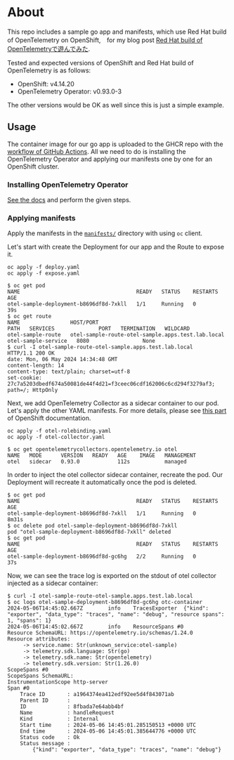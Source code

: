 # About

This repo includes a sample go app and manifests, which use Red Hat build of OpenTelemetry on OpenShift,　for my blog post [Red Hat build of OpenTelemetryで遊んでみた](https://blog.nishipy.com/p/otel-openshift/).

Tested and expected versions of OpenShift and Red Hat build of OpenTelemetry is as follows:
- OpenShift: v4.14.20
- OpenTelemetry Operator: v0.93.0-3

The other versions would be OK as well since this is just a simple example.

## Usage

The container image for our go app is uploaded to the GHCR repo with the [workflow of GitHub Actions](.github/workflows/build-and-push.yml). All we need to do is installing the OpenTelemetry Operator and applying our manifests one by one for an OpenShift cluster.

### Installing OpenTelemetry Operator

[See the docs](https://docs.openshift.com/container-platform/4.14/observability/otel/otel-installing.html) and perform the given steps.

### Applying manifests

Apply the manifests in the [`manifests/`](./manifests/) directory with using `oc` client.

Let's start with create the Deployment for our app and the Route to expose it. 
```
oc apply -f deploy.yaml
oc apply -f expose.yaml 
```
```
$ oc get pod
NAME                                     READY   STATUS    RESTARTS   AGE
otel-sample-deployment-b8696df8d-7xkll   1/1     Running   0          39s
$ oc get route
NAME                HOST/PORT                                           PATH   SERVICES              PORT   TERMINATION   WILDCARD
otel-sample-route   otel-sample-route-otel-sample.apps.test.lab.local          otel-sample-service   8080                 None
$ curl -I otel-sample-route-otel-sample.apps.test.lab.local
HTTP/1.1 200 OK
date: Mon, 06 May 2024 14:34:48 GMT
content-length: 14
content-type: text/plain; charset=utf-8
set-cookie: 27c7a5203dbedf674a50081de44f4d21=f3ceec06cdf162006c6cd294f3279af3; path=/; HttpOnly
```

Next, we add OpenTelemetry Collector as a sidecar container to our pod. Let's apply the other YAML manifests. For more details, please see [this part](https://docs.openshift.com/container-platform/4.14/observability/otel/otel-sending-traces-and-metrics-to-otel-collector.html#sending-traces-and-metrics-to-otel-collector-with-sidecar_otel-sending-traces-and-metrics-to-otel-collector) of OpenShift documentation.

```
oc apply -f otel-rolebinding.yaml
oc apply -f otel-collector.yaml
```
```
$ oc get opentelemetrycollectors.opentelemetry.io otel 
NAME   MODE      VERSION   READY   AGE    IMAGE   MANAGEMENT
otel   sidecar   0.93.0            112s           managed
```

In order to inject the otel collector sidecar container, recreate the pod. Our Deployment will recreate it automatically once the pod is deleted.
```
$ oc get pod
NAME                                     READY   STATUS    RESTARTS   AGE
otel-sample-deployment-b8696df8d-7xkll   1/1     Running   0          8m31s
$ oc delete pod otel-sample-deployment-b8696df8d-7xkll
pod "otel-sample-deployment-b8696df8d-7xkll" deleted
$ oc get pod
NAME                                     READY   STATUS    RESTARTS   AGE
otel-sample-deployment-b8696df8d-gc6hg   2/2     Running   0          37s
```

Now, we can see the trace log is exported on the stdout of otel collector injected as a sidecar container:
```
$ curl -I otel-sample-route-otel-sample.apps.test.lab.local
$ oc logs otel-sample-deployment-b8696df8d-gc6hg otc-container
2024-05-06T14:45:02.667Z        info    TracesExporter  {"kind": "exporter", "data_type": "traces", "name": "debug", "resource spans": 1, "spans": 1}
2024-05-06T14:45:02.667Z        info    ResourceSpans #0
Resource SchemaURL: https://opentelemetry.io/schemas/1.24.0
Resource attributes:
     -> service.name: Str(unknown_service:otel-sample)
     -> telemetry.sdk.language: Str(go)
     -> telemetry.sdk.name: Str(opentelemetry)
     -> telemetry.sdk.version: Str(1.26.0)
ScopeSpans #0
ScopeSpans SchemaURL: 
InstrumentationScope http-server 
Span #0
    Trace ID       : a1964374ea412edf92ee5d4f843071ab
    Parent ID      : 
    ID             : 8fbada7e64abb4bf
    Name           : handleRequest
    Kind           : Internal
    Start time     : 2024-05-06 14:45:01.285150513 +0000 UTC
    End time       : 2024-05-06 14:45:01.385644776 +0000 UTC
    Status code    : Ok
    Status message : 
        {"kind": "exporter", "data_type": "traces", "name": "debug"}
```

